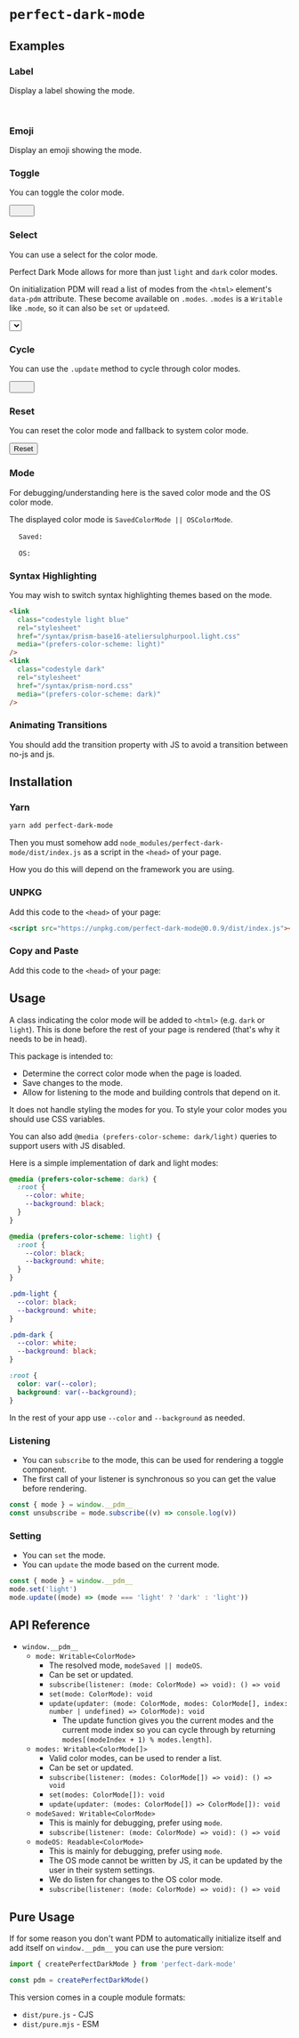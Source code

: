 # `perfect-dark-mode`

## Examples

### Label

Display a label showing the mode.

<span class="pdm-label" style="visibility: hidden;">Light</span>

<include lang="js" src="./components/label.js" />

### Emoji

Display an emoji showing the mode.

<i class="pdm-emoji emoji light" style="visibility: hidden;"></i>

<include lang="js" src="./components/emoji.js" />

### Toggle

You can toggle the color mode.

<button class="pdm-toggle min-w-1 rounded-sm focus:outline-none focus:shadow-outline">
  <i class="pdm-emoji emoji light" style="visibility: hidden;"></i>
  <span class="pdm-label ml-1" style="visibility: hidden;">Light</span>
</button>

<include lang="js" src="./components/toggle-button.js" />

### Select

You can use a select for the color mode.

Perfect Dark Mode allows for more than just `light` and `dark` color modes.

On initialization PDM will read a list of modes from the `<html>` element's `data-pdm` attribute.
These become available on `.modes`.
`.modes` is a `Writable` like `.mode`, so it can also be `set` or `update`ed.

<select class="pdm-select min-w-1 form-select bg-color text-background focus:outline-none focus:shadow-outline border-0 focus:border-0">
  Light
</select>

<include lang="js" src="./components/select.js" />

### Cycle

You can use the `.update` method to cycle through color modes.

<button class="pdm-cycle min-w-1 rounded-sm focus:outline-none focus:shadow-outline">
  <i class="pdm-emoji emoji light" style="visibility: hidden;"></i>
  <span class="pdm-label ml-1" style="visibility: hidden;">Light</span>
</button>

<include lang="js" src="./components/cycle-button.js" />

### Reset

You can reset the color mode and fallback to system color mode.

<button class="pdm-reset min-w-1 rounded-sm focus:outline-none focus:shadow-outline">
  Reset
</button>

<include lang="js" src="./components/reset-button.js" />

### Mode

For debugging/understanding here is the saved color mode and the OS color mode.

The displayed color mode is `SavedColorMode || OSColorMode`.

<pre>
  <code class="pdm-mode-saved">Saved:</code>
</pre>

<pre>
  <code class="pdm-mode-os">OS:</code>
</pre>

<include lang="js" src="./components/mode.js" />

### Syntax Highlighting

You may wish to switch syntax highlighting themes based on the mode.

```html
<link
  class="codestyle light blue"
  rel="stylesheet"
  href="/syntax/prism-base16-ateliersulphurpool.light.css"
  media="(prefers-color-scheme: light)"
/>
<link
  class="codestyle dark"
  rel="stylesheet"
  href="/syntax/prism-nord.css"
  media="(prefers-color-scheme: dark)"
/>
```

<include lang="js" src="./components/syntax-highlight.js" />

### Animating Transitions

You should add the transition property with JS to avoid a transition between no-js and js.

<include lang="js" src="./components/root.js" />

## Installation

### Yarn

```bash
yarn add perfect-dark-mode
```

Then you must somehow add `node_modules/perfect-dark-mode/dist/index.js` as a script in the `<head>` of your page.

How you do this will depend on the framework you are using.

### UNPKG

Add this code to the `<head>` of your page:

```html
<script src="https://unpkg.com/perfect-dark-mode@0.0.9/dist/index.js"></script>
```

### Copy and Paste

Add this code to the `<head>` of your page:

<copy src="./dist/perfect-dark-mode/dist/index.js" />

## Usage

A class indicating the color mode will be added to `<html>` (e.g. `dark` or `light`).
This is done before the rest of your page is rendered (that's why it needs to be in head).

This package is intended to:

- Determine the correct color mode when the page is loaded.
- Save changes to the mode.
- Allow for listening to the mode and building controls that depend on it.

It does not handle styling the modes for you.
To style your color modes you should use CSS variables.

You can also add `@media (prefers-color-scheme: dark/light)` queries to support users with JS disabled.

Here is a simple implementation of dark and light modes:

```css
@media (prefers-color-scheme: dark) {
  :root {
    --color: white;
    --background: black;
  }
}

@media (prefers-color-scheme: light) {
  :root {
    --color: black;
    --background: white;
  }
}

.pdm-light {
  --color: black;
  --background: white;
}

.pdm-dark {
  --color: white;
  --background: black;
}

:root {
  color: var(--color);
  background: var(--background);
}
```

In the rest of your app use `--color` and `--background` as needed.

### Listening

- You can `subscribe` to the mode, this can be used for rendering a toggle component.
- The first call of your listener is synchronous so you can get the value before rendering.

```js
const { mode } = window.__pdm__
const unsubscribe = mode.subscribe((v) => console.log(v))
```

### Setting

- You can `set` the mode.
- You can `update` the mode based on the current mode.

```js
const { mode } = window.__pdm__
mode.set('light')
mode.update((mode) => (mode === 'light' ? 'dark' : 'light'))
```

## API Reference

- `window.__pdm__`
  - `mode: Writable<ColorMode>`
    - The resolved mode, `modeSaved || modeOS`.
    - Can be set or updated.
    - `subscribe(listener: (mode: ColorMode) => void): () => void`
    - `set(mode: ColorMode): void`
    - `update(updater: (mode: ColorMode, modes: ColorMode[], index: number | undefined) => ColorMode): void`
      - The update function gives you the current modes and the current mode index so you can cycle
        through by returning `modes[(modeIndex + 1) % modes.length]`.
  - `modes: Writable<ColorMode[]>`
    - Valid color modes, can be used to render a list.
    - Can be set or updated.
    - `subscribe(listener: (modes: ColorMode[]) => void): () => void`
    - `set(modes: ColorMode[]): void`
    - `update(updater: (modes: ColorMode[]) => ColorMode[]): void`
  - `modeSaved: Writable<ColorMode>`
    - This is mainly for debugging, prefer using `mode`.
    - `subscribe(listener: (mode: ColorMode) => void): () => void`
  - `modeOS: Readable<ColorMode>`
    - This is mainly for debugging, prefer using `mode`.
    - The OS mode cannot be written by JS, it can
      be updated by the user in their system settings.
    - We do listen for changes to the OS color mode.
    - `subscribe(listener: (mode: ColorMode) => void): () => void`

## Pure Usage

If for some reason you don't want PDM to automatically initialize itself and add itself on `window.__pdm__` you can use the pure version:

```js
import { createPerfectDarkMode } from 'perfect-dark-mode'

const pdm = createPerfectDarkMode()
```

This version comes in a couple module formats:

- `dist/pure.js` - CJS
- `dist/pure.mjs` - ESM

<markdown src="../../packages/react-perfect-dark-mode/README.md" />

<markdown src="../../packages/gatsby-plugin-perfect-dark-mode/README.md" />

<markdown src="../../packages/next-plugin-perfect-dark-mode/README.md" />
